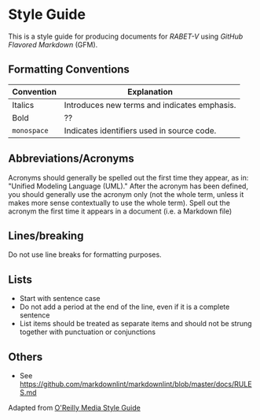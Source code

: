 # Style Guide

This is a style guide for producing documents for *RABET-V* using *GitHub Flavored Markdown* (GFM).

## Formatting Conventions

| Convention | Explanation                                                                         |
|------------|-------------------------------------------------------------------------------------|
| Italics    | Introduces new terms and indicates emphasis.                                        |
| Bold       | ??                                                                                  |
| `monospace`| Indicates identifiers used in source code.                                          |

## Abbreviations/Acronyms

Acronyms should generally be spelled out the first time they appear, as in: "Unified Modeling Language (UML)." After the acronym has been defined, you should generally use the acronym only (not the whole term, unless it makes more sense contextually to use the whole term). Spell out the acronym the first time it appears in a document (i.e. a Markdown file)

## Lines/breaking

Do not use line breaks for formatting purposes.

## Lists

- Start with sentence case
- Do not add a period at the end of the line, even if it is a complete sentence
- List items should be treated as separate items and should not be strung together with punctuation or conjunctions

## Others

- See https://github.com/markdownlint/markdownlint/blob/master/docs/RULES.md

Adapted from [O'Reilly Media Style Guide](https://oreillymedia.github.io/production-resources/styleguide/)
